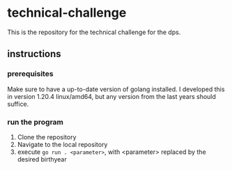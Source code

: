 # technical-challenge
This is the repository for the technical challenge for the dps.

## instructions
### prerequisites
Make sure to have a up-to-date version of golang installed. I developed this in version 1.20.4 linux/amd64, but any version from the last years should suffice.

### run the program
1. Clone the repository
2. Navigate to the local repository
3. execute ```go run . <parameter>```, with \<parameter\> replaced by the desired birthyear
